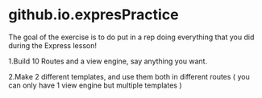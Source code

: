 # github.io.expresPractice

The goal of the exercise is to do put in a rep doing everything that you did during the Express lesson!

1.Build 10 Routes and a view engine, say anything you want.

2.Make 2 different templates, and use them both in different routes ( you can only have 1 view engine but multiple templates )
